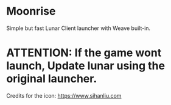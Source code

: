 # Moonrise
Simple but fast Lunar Client launcher with Weave built-in.

<h1>ATTENTION: If the game wont launch, Update lunar using the original launcher.</h1>

Credits for the icon:
https://www.sihanliu.com


